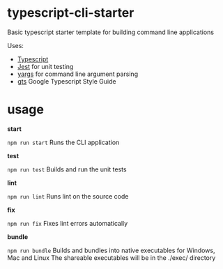 # typescript-cli-starter
Basic typescript starter template for building command line applications

Uses:
  - [Typescript](https://www.typescriptlang.org/)
  - [Jest](https://jestjs.io/) for unit testing
  - [yargs](http://yargs.js.org/) for command line argument parsing
  - [gts](https://github.com/google/gts) Google Typescript Style Guide

# usage
**start**

`npm run start`
Runs the CLI application

**test**

`npm run test`
Builds and run the unit tests

**lint**

`npm run lint`
Runs lint on the source code

**fix**

`npm run fix`
Fixes lint errors automatically

**bundle**

`npm run bundle`
Builds and bundles into native executables for Windows, Mac and Linux
The shareable executables will be in the ./exec/ directory
